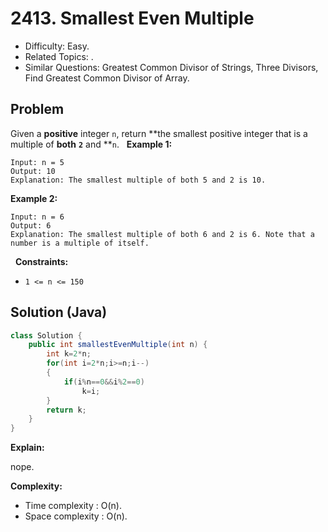 # 2413. Smallest Even Multiple

- Difficulty: Easy.
- Related Topics: .
- Similar Questions: Greatest Common Divisor of Strings, Three Divisors, Find Greatest Common Divisor of Array.

## Problem

Given a **positive** integer ```n```, return **the smallest positive integer that is a multiple of **both** **```2```** and **```n```.
 
**Example 1:**

```
Input: n = 5
Output: 10
Explanation: The smallest multiple of both 5 and 2 is 10.
```

**Example 2:**

```
Input: n = 6
Output: 6
Explanation: The smallest multiple of both 6 and 2 is 6. Note that a number is a multiple of itself.
```

 
**Constraints:**


	
- ```1 <= n <= 150```



## Solution (Java)

```java
class Solution {
    public int smallestEvenMultiple(int n) {
        int k=2*n;
        for(int i=2*n;i>=n;i--)
        {
            if(i%n==0&&i%2==0)
                k=i;
        }
        return k;
    }
}
```

**Explain:**

nope.

**Complexity:**

* Time complexity : O(n).
* Space complexity : O(n).
